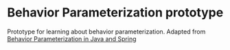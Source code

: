# Behavior Parameterization prototype

Prototype for learning about behavior parameterization.
Adapted from [Behavior Parameterization in Java and Spring](https://levelup.gitconnected.com/behavior-parameterization-pattern-in-java-with-lambdas-streams-and-functional-interfaces-99ff6eafaba6) 